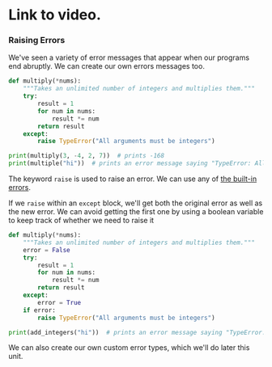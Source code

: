 # Link to video.

### Raising Errors

We've seen a variety of error messages that appear when our programs end abruptly. We can create our own errors messages too.

```python
def multiply(*nums):
    """Takes an unlimited number of integers and multiplies them."""
    try:
        result = 1
        for num in nums:
            result *= num
        return result
    except:
        raise TypeError("All arguments must be integers")

print(multiply(3, -4, 2, 7))  # prints -168
print(multiple("hi"))  # prints an error message saying "TypeError: All arguments must be integers"
```

The keyword `raise` is used to raise an error. We can use any of [the built-in errors](https://docs.python.org/3/library/exceptions.html).

If we `raise` within an `except` block, we'll get both the original error as well as the new error. We can avoid getting the first one by using a boolean variable to keep track of whether we need to raise it

```python
def multiply(*nums):
    """Takes an unlimited number of integers and multiplies them."""
    error = False
    try:
        result = 1
        for num in nums:
            result *= num
        return result
    except:
        error = True
    if error:
        raise TypeError("All arguments must be integers")

print(add_integers("hi"))  # prints an error message saying "TypeError: All arguments must be integers."
```  

We can also create our own custom error types, which we'll do later this unit.
